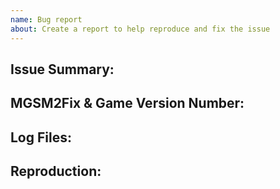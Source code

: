 ```yaml
---
name: Bug report
about: Create a report to help reproduce and fix the issue
---
```

<!-- Write **BELOW** The Headers and **ABOVE** The comments else it may not be viewable -->

## Issue Summary:

<!-- Briefly explain your issue in a few plain sentences, e.g. "X has Y issue" "When I do X, Y happens instead of Z". You may copy and paste the issue title here if it is suitable.-->

## MGSM2Fix & Game Version Number:

<!-- To help save some time, please include what version your game is, and what version of MGSM2Fix you are using. (Yes, these are also in the log file, but it just makes things quicker at a glance to include here too!)-->

## Log Files:

<!-- Please include your MGSM2Fix.log file, and if your issue is related to crashes / new graphical bugs that are not consistent across platforms / hardware, please also provide your basic system specs (ie what your CPU/GPU/RAM is) or a DXDiag log.-->

## Reproduction:

<!-- Explain your issue in detail, including the steps to reproduce it. Issues without proper reproduction steps or explanation are open to being closed.-->
<!-- If you have any screenshots or videos of the issue, please include them here.-->
